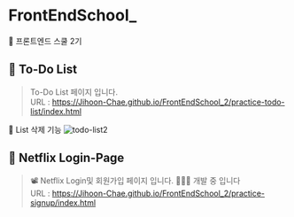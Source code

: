 # FrontEndSchool_
🦁 프론트엔드 스쿨 2기
<br>

## 📌 To-Do List
> To-Do List 페이지 입니다. <br>
> URL : https://Jihoon-Chae.github.io/FrontEndSchool_2/practice-todo-list/index.html <br>

🧷 List 삭제 기능
![todo-list2](https://user-images.githubusercontent.com/93469760/161381891-d2f2a763-4354-4240-96ff-fde5f7904415.gif) <br>

## 📌 Netflix Login-Page
> 📽 Netflix Login및 회원가입 페이지 입니다. 🧑🏻‍💻 개발 중 입니다 <br>
> URL : https://Jihoon-Chae.github.io/FrontEndSchool_2/practice-signup/index.html <br>
